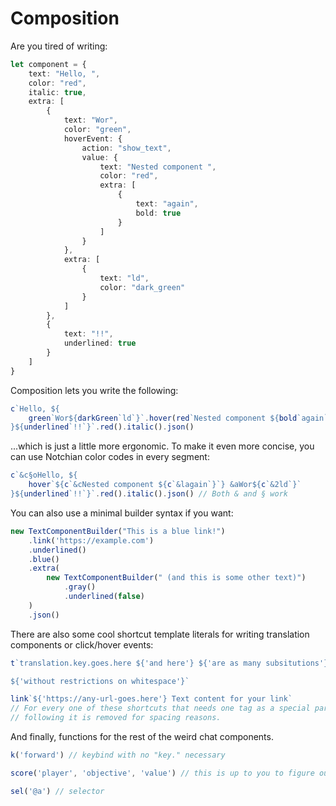 # Composition

Are you tired of writing:
```ts
let component = {
    text: "Hello, ",
    color: "red",
    italic: true,
    extra: [
        {
            text: "Wor",
            color: "green",
            hoverEvent: {
                action: "show_text",
                value: {
                    text: "Nested component ",
                    color: "red",
                    extra: [
                        {
                            text: "again",
                            bold: true
                        }
                    ]
                }
            },
            extra: [
                {
                    text: "ld",
                    color: "dark_green"
                }
            ]
        },
        {
            text: "!!",
            underlined: true
        }
    ]
}
```

Composition lets you write the following:

```ts
c`Hello, ${
    green`Wor${darkGreen`ld`}`.hover(red`Nested component ${bold`again`}`)
}${underlined`!!`}`.red().italic().json()
```

...which is just a little more ergonomic. To make it even more concise, you can use Notchian color codes in every segment:

```ts
c`&c§oHello, ${
    hover`${c`&cNested component ${c`&lagain`}`} &aWor${c`&2ld`}`
}${underlined`!!`}`.red().italic().json() // Both & and § work
```

You can also use a minimal builder syntax if you want:

```ts
new TextComponentBuilder("This is a blue link!")
    .link('https://example.com')
    .underlined()
    .blue()
    .extra(
        new TextComponentBuilder(" (and this is some other text)")
            .gray()
            .underlined(false)
    )
    .json()
```

There are also some cool shortcut template literals for writing translation components or click/hover events:

```ts
t`translation.key.goes.here ${'and here'} ${'are as many subsitutions'} ${'as you want'}

${'without restrictions on whitespace'}`

link`${'https://any-url-goes.here'} Text content for your link`
// For every one of these shortcuts that needs one tag as a special parameter, the first space
// following it is removed for spacing reasons.
```

And finally, functions for the rest of the weird chat components.

```ts
k('forward') // keybind with no "key." necessary

score('player', 'objective', 'value') // this is up to you to figure out

sel('@a') // selector
```